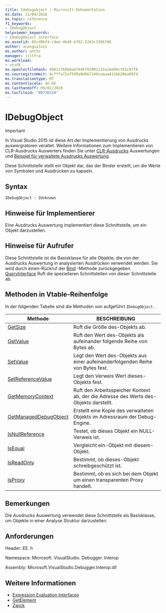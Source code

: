 ```yaml
---
title: Idebugobject | Microsoft-Dokumentation
ms.date: 11/04/2016
ms.topic: reference
f1_keywords:
- IDebugObject
helpviewer_keywords:
- IDebugObject interface
ms.assetid: 05cd8bf4-c9ee-4b49-b782-2263c33067d6
author: acangialosi
ms.author: anthc
manager: jillfra
ms.workload:
- vssdk
ms.openlocfilehash: 6801176964a47646f03091131e1be89cf63c97f8
ms.sourcegitcommit: 6cfffa72af599a9d667249caaaa411bb28ea69fd
ms.translationtype: MT
ms.contentlocale: de-DE
ms.lasthandoff: 09/02/2020
ms.locfileid: "80726310"
---
```

# <a name="idebugobject"></a>IDebugObject
> [!IMPORTANT]
> In Visual Studio 2015 ist diese Art der Implementierung von Ausdrucks auswergratoren veraltet. Weitere Informationen zum Implementieren von CLR-Ausdrucks Auswerters finden Sie unter [CLR-Ausdrucks](https://github.com/Microsoft/ConcordExtensibilitySamples/wiki/CLR-Expression-Evaluators) Auswertungen und [Beispiel für verwaltete Ausdrucks Auswertung](https://github.com/Microsoft/ConcordExtensibilitySamples/wiki/Managed-Expression-Evaluator-Sample).

 Diese Schnittstelle stellt ein Objekt dar, das der Binder erstellt, um die Werte von Symbolen und Ausdrücken zu kapseln.

## <a name="syntax"></a>Syntax

```
IDebugObject : IUnknown
```

## <a name="notes-for-implementers"></a>Hinweise für Implementierer
 Eine Ausdrucks Auswertung implementiert diese Schnittstelle, um ein Objekt darzustellen.

## <a name="notes-for-callers"></a>Hinweise für Aufrufer
 Diese Schnittstelle ist die Basisklasse für alle Objekte, die von der Ausdrucks Auswertung in analysierten Ausdrücken verwendet werden. Sie wird durch einen-Rückruf der [Bind](../../../extensibility/debugger/reference/idebugbinder-bind.md) -Methode zurückgegeben. [QueryInterface](/cpp/atl/queryinterface) Ruft die spezielleren Schnittstellen von dieser Schnittstelle ab.

## <a name="methods-in-vtable-order"></a>Methoden in Vtable-Reihenfolge
 In der folgenden Tabelle sind die Methoden von aufgeführt `IDebugObject` .

|Methode|BESCHREIBUNG|
|------------|-----------------|
|[GetSize](../../../extensibility/debugger/reference/idebugobject-getsize.md)|Ruft die Größe des-Objekts ab.|
|[GetValue](../../../extensibility/debugger/reference/idebugobject-getvalue.md)|Ruft den Wert des-Objekts als aufeinander folgende Reihe von Bytes ab.|
|[SetValue](../../../extensibility/debugger/reference/idebugobject-setvalue.md)|Legt den Wert des-Objekts aus einer aufeinanderfolgenden Reihe von Bytes fest.|
|[SetReferenceValue](../../../extensibility/debugger/reference/idebugobject-setreferencevalue.md)|Legt den Verweis Wert dieses-Objekts fest.|
|[GetMemoryContext](../../../extensibility/debugger/reference/idebugobject-getmemorycontext.md)|Ruft den Arbeitsspeicher Kontext ab, der die Adresse des Werts des-Objekts darstellt.|
|[GetManagedDebugObject](../../../extensibility/debugger/reference/idebugobject-getmanageddebugobject.md)|Erstellt eine Kopie des verwalteten Objekts im Adressraum der Debug-Engine.|
|[IsNullReference](../../../extensibility/debugger/reference/idebugobject-isnullreference.md)|Testet, ob dieses Objekt ein NULL-Verweis ist.|
|[IsEqual](../../../extensibility/debugger/reference/idebugobject-isequal.md)|Vergleicht ein-Objekt mit diesem-Objekt.|
|[IsReadOnly](../../../extensibility/debugger/reference/idebugobject-isreadonly.md)|Bestimmt, ob dieses-Objekt schreibgeschützt ist.|
|[IsProxy](../../../extensibility/debugger/reference/idebugobject-isproxy.md)|Bestimmt, ob es sich bei dem Objekt um einen transparenten Proxy handelt.|

## <a name="remarks"></a>Bemerkungen
 Die Ausdrucks Auswertung verwendet diese Schnittstelle als Basisklasse, um Objekte in einer Analyse Struktur darzustellen.

## <a name="requirements"></a>Anforderungen
 Header: EE. h

 Namespace: Microsoft. VisualStudio. Debugger. Interop

 Assembly: Microsoft.VisualStudio.Debugger.Interop.dll

## <a name="see-also"></a>Weitere Informationen
- [Expression Evaluation Interfaces](../../../extensibility/debugger/reference/expression-evaluation-interfaces.md)
- [GetElement](../../../extensibility/debugger/reference/idebugarrayobject-getelement.md)
- [Zwick](../../../extensibility/debugger/reference/idebugbinder-bind.md)
